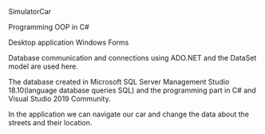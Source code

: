 SimulatorCar

Programming OOP in C#

Desktop application Windows Forms

Database communication and connections using ADO.NET and the DataSet model are used here.

The database created in Microsoft SQL Server Management Studio 18.10(language database queries SQL) and the programming part in C# and Visual Studio 2019 Community.

In the application we can navigate our car and change the data about the streets and their location.



